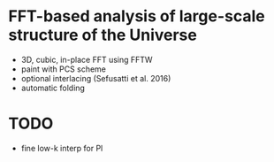 # FFT-based analysis of large-scale structure of the Universe

* 3D, cubic, in-place FFT using FFTW
* paint with PCS scheme
* optional interlacing (Sefusatti et al. 2016)
* automatic folding

# TODO
* fine low-k interp for Pl
